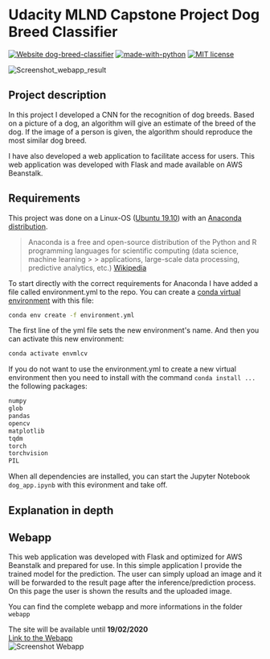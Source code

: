 # Udacity MLND Capstone Project Dog Breed Classifier

[![Website dog-breed-classifier](https://img.shields.io/website-up-down-green-red/http/shields.io.svg?style=flat-square&logo=appveyor)](http://dog-breed-classifier.us-east-1.elasticbeanstalk.com/index)
[![made-with-python](https://img.shields.io/badge/Made%20with-Python-1f425f.svg?style=flat-square&logo=appveyor)](https://www.python.org/)
[![MIT license](https://img.shields.io/badge/License-MIT-blue.svg?style=flat-square&logo=appveyor)](https://lbesson.mit-license.org/)

![Screenshot_webapp_result](https://user-images.githubusercontent.com/32474126/74354084-21d43580-4dbb-11ea-8209-4e03e9e0ecb4.png)

## Project description

In this project I developed a CNN for the recognition of dog breeds.
Based on a picture of a dog, an algorithm will give an estimate of the breed of the dog.
If the image of a person is given, the algorithm should reproduce the most similar dog breed.

I have also developed a web application to facilitate access for users. This web application was developed with Flask and made available on AWS Beanstalk.

## Requirements

This project was done on a Linux-OS ([Ubuntu 19.10](https://ubuntu.com/download/desktop)) with an [Anaconda distribution](https://www.anaconda.com/).

> Anaconda is a free and open-source distribution of the Python and R programming languages for scientific computing (data science, machine learning > > applications, large-scale data processing, predictive analytics, etc.)
> [Wikipedia](https://en.wikipedia.org/wiki/Anaconda_(Python_distribution))

To start directly with the correct requirements for Anaconda I have added a file called environment.yml to the repo. You can create a
[conda virtual environment](https://docs.conda.io/projects/conda/en/latest/user-guide/tasks/manage-environments.html) with this file:

```bash
conda env create -f environment.yml
```

The first line of the yml file sets the new environment's name.
And then you can activate this new environment:

```bash
conda activate envmlcv
```

If you do not want to use the environment.yml to create a new virtual environment then you need to install with the command `conda install ...` the following packages:

```bash
numpy
glob
pandas
opencv
matplotlib
tqdm
torch
torchvision
PIL
```

When all dependencies are installed, you can start the Jupyter Notebook `dog_app.ipynb` with this evironment and take off.

## Explanation in depth

## Webapp

This web application was developed with Flask and optimized for AWS Beanstalk and prepared for use. In this simple application I provide the trained model for the prediction. The user can simply upload an image and it will be forwarded to the result page after the inference/prediction process. On this page the user is shown the results and the uploaded image.

You can find the complete webapp and more informations in the folder `webapp`

The site will be available until __19/02/2020__  
[Link to the Webapp](http://dog-breed-classifier.us-east-1.elasticbeanstalk.com/index)  
![Screenshot Webapp](https://user-images.githubusercontent.com/32474126/74352894-72e32a00-4db9-11ea-8f9d-fd0261802ad9.png)
